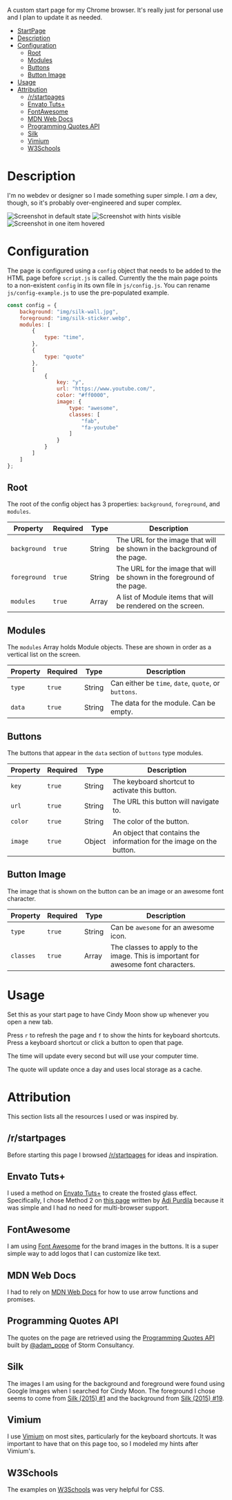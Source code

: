 A custom start page for my Chrome browser. It's really just for personal use and I plan to update it as needed.

   * [StartPage](#startpage)
   * [Description](#description)
   * [Configuration](#configuration)
      * [Root](#root)
      * [Modules](#modules)
      * [Buttons](#buttons)
      * [Button Image](#button-image)
   * [Usage](#usage)
   * [Attribution](#attribution)
      * [/r/startpages](#rstartpages)
      * [Envato Tuts+](#envato-tuts)
      * [FontAwesome](#fontawesome)
      * [MDN Web Docs](#mdn-web-docs)
      * [Programming Quotes API](#programming-quotes-api)
      * [Silk](#silk)
      * [Vimium](#vimium)
      * [W3Schools](#w3schools)

# Description
I'm no webdev or designer so I made something super simple. I *am* a dev, though, so it's probably over-engineered and super complex.

![Screenshot in default state](screenshots/screenshot-default.png "Screenshot of page in default state")
![Screenshot with hints visible](screenshots/screenshot-hints.png "Screenshot of page with hints visible")
![Screenshot in one item hovered](screenshots/screenshot-hover.png "Screenshot of page with one item hovered")

# Configuration
The page is configured using a `config` object that needs to be added to the HTML page before `script.js` is called. Currently the the main page points to a non-existent `config` in its own file in `js/config.js`. You can rename `js/config-example.js` to use the pre-populated example.

```javascript
const config = {
    background: "img/silk-wall.jpg",
    foreground: "img/silk-sticker.webp",
    modules: [
        {
            type: "time",
        },
        {
            type: "quote"
        },
        [
            {
                key: "y",
                url: "https://www.youtube.com/",
                color: "#ff0000",
                image: {
                    type: "awesome",
                    classes: [
                        "fab",
                        "fa-youtube"
                    ]
                }
            }
        ]
    ]
};
```

## Root
The root of the config object has 3 properties: `background`, `foreground`, and `modules`.

| Property     | Required | Type   | Description                                                                   |
| ------------ | -------- | ------ | ----------------------------------------------------------------------------- |
| `background` | `true`   | String | The URL for the image that will be shown in the background of the page.       |
| `foreground` | `true`   | String | The URL for the image that will be shown in the foreground of the page.       |
| `modules`    | `true`   | Array  | A list of Module items that will be rendered on the screen.                   |

## Modules
The `modules` Array holds Module objects. These are shown in order as a vertical list on the screen.

| Property | Required | Type   | Description                                          |
| -------- | -------- | ------ | ---------------------------------------------------- |
| `type`   | `true`   | String | Can either be `time`, `date`, `quote`, or `buttons`. |
| `data`   | `true`   | String | The data for the module. Can be empty.               |

## Buttons
The buttons that appear in the `data` section of `buttons` type modules.

| Property | Required | Type   | Description                                                          |
| -------- | -------- | ------ | -------------------------------------------------------------------- |
| `key`    | `true`   | String | The keyboard shortcut to activate this button.                       |
| `url`    | `true`   | String | The URL this button will navigate to.                                |
| `color`  | `true`   | String | The color of the button.                                             |
| `image`  | `true`   | Object | An object that contains the information for the image on the button. |

## Button Image
The image that is shown on the button can be an image or an awesome font character.

| Property  | Required | Type   | Description                                                                       |
| --------- | -------- | ------ | --------------------------------------------------------------------------------- |
| `type`    | `true`   | String | Can be `awesome` for an awesome icon.                                             |
| `classes` | `true`   | Array  | The classes to apply to the image. This is important for awesome font characters. |

# Usage
Set this as your start page to have Cindy Moon show up whenever you open a new tab.

Press `r` to refresh the page and `f` to show the hints for keyboard shortcuts. Press a keyboard shortcut or click a button to open that page.

The time will update every second but will use your computer time.

The quote will update once a day and uses local storage as a cache.

# Attribution
This section lists all the resources I used or was inspired by.

## /r/startpages
Before starting this page I browsed [/r/startpages](https://reddit.com/r/startpages) for ideas and inspiration.

## Envato Tuts+
I used a method on [Envato Tuts+](https://webdesign.tutsplus.com) to create the frosted glass effect. Specifically, I chose Method 2 on [this page](https://webdesign.tutsplus.com/tutorials/how-to-create-a-frosted-glass-effect-in-css--cms-32535) written by [Adi Purdila](https://tutsplus.com/authors/adi-purdila) because it was simple and I had no need for multi-browser support.

## FontAwesome
I am using [Font Awesome](https://fontawesome.com/) for the brand images in the buttons. It is a super simple way to add logos that I can customize like text.

## MDN Web Docs
I had to rely on [MDN Web Docs](https://developer.mozilla.org/en-US/) for how to use arrow functions and promises.

## Programming Quotes API
The quotes on the page are retrieved using the [Programming Quotes API](http://quotes.stormconsultancy.co.uk/api) built by [@adam_pope](https://twitter.com/adam_pope) of Storm Consultancy.

## Silk
The images I am using for the background and foreground were found using Google Images when I searched for Cindy Moon. The foreground I chose seems to come from [Silk (2015) #1](https://www.marvel.com/comics/issue/55637/silk_2015_1) and the background from [Silk (2015) #19](https://www.marvel.com/comics/issue/61052/silk_2015_19).

## Vimium
I use [Vimium](https://chrome.google.com/webstore/detail/vimium/dbepggeogbaibhgnhhndojpepiihcmeb?hl=en) on most sites, particularly for the keyboard shortcuts. It was important to have that on this page too, so I modeled my hints after Vimium's.

## W3Schools
The examples on [W3Schools](https://www.w3schools.com/) was very helpful for CSS.

